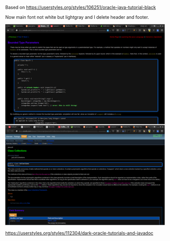 Based on https://userstyles.org/styles/106251/oracle-java-tutorial-black

Now main font not white but lightgray and I delete header and footer.

![screenshot](/screenshot-tutorial.png)
![screenshot](/screenshot-javadoc.png)

https://userstyles.org/styles/112304/dark-oracle-tutorials-and-javadoc
